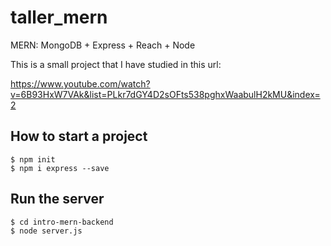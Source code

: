 # taller_mern

MERN: MongoDB + Express + Reach + Node

This is a small project that I have studied in this url:

https://www.youtube.com/watch?v=6B93HxW7VAk&list=PLkr7dGY4D2sOFts538pghxWaabulH2kMU&index=2


## How to start a project 

```console
$ npm init
$ npm i express --save 
```

## Run the server 

```console
$ cd intro-mern-backend
$ node server.js 
``` 

